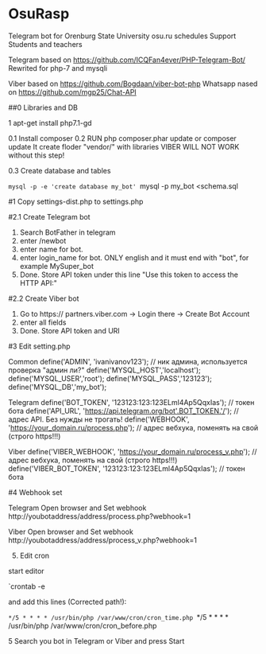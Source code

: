 # OsuRasp
Telegram bot for Orenburg State University  osu.ru schedules
Support Students  and teachers

Telegram based on https://github.com/ICQFan4ever/PHP-Telegram-Bot/
Rewrited for php-7 and mysqli

Viber based on https://github.com/Bogdaan/viber-bot-php
Whatsapp nased on https://github.com/mgp25/Chat-API




##0 Libraries and DB

1 apt-get install php7.1-gd

0.1 Install composer
0.2 RUN php composer.phar update or composer update
It create floder "vendor/" with libraries
VIBER WILL NOT WORK without this step!

0.3 Create database and tables

`mysql -p -e 'create database my_bot'
`mysql -p my_bot <schema.sql


#1 Copy settings-dist.php to settings.php

#2.1 Create Telegram bot 

1) Search BotFather in telegram
2) enter /newbot
3) enter name for bot. 
4) enter login_name for bot. ONLY english and it must end with "bot", for example MySuper_bot
5) Done. Store API token under this line "Use this token to access the HTTP API:"

#2.2 Create Viber bot 

1) Go to https:// partners.viber.com  → Login there  → Create Bot Account
2) enter all fields
3) Done. Store API token and URI

#3 Edit setting.php

Common 
define('ADMIN', 'ivanivanov123'); // ник админа, используется проверка "админ ли?"
define('MYSQL_HOST','localhost');
define('MYSQL_USER','root');
define('MYSQL_PASS','123123');
define('MYSQL_DB','my_bot');


Telegram
define('BOT_TOKEN', '123123:123:123ELml4Ap5QqxIas'); // токен бота
define('API_URL', 'https://api.telegram.org/bot'.BOT_TOKEN.'/'); // адрес API. Без нужды не трогать!
define('WEBHOOK', 'https://your_domain.ru/process.php'); // адрес вебхука, поменять на свой (строго https!!!)

Viber
define('VIBER_WEBHOOK', 'https://your_domain.ru/process_v.php'); // адрес вебхука, поменять на свой (строго https!!!)
define('VIBER_BOT_TOKEN', '123123:123:123ELml4Ap5QqxIas'); // токен бота



#4 Webhook set 

Telegram
 Open browser and Set webhook http://youbotaddress/address/process.php?webhook=1

Viber
 Open browser and Set webhook http://youbotaddress/address/process_v.php?webhook=1

5. Edit cron

start editor 

`crontab -e

and add this lines (Corrected path!):

`*/5 * * * * /usr/bin/php /var/www/cron/cron_time.php
`*/5 * * * * /usr/bin/php /var/www/cron/cron_before.php



5 Search you bot in Telegram or Viber and press Start

 
